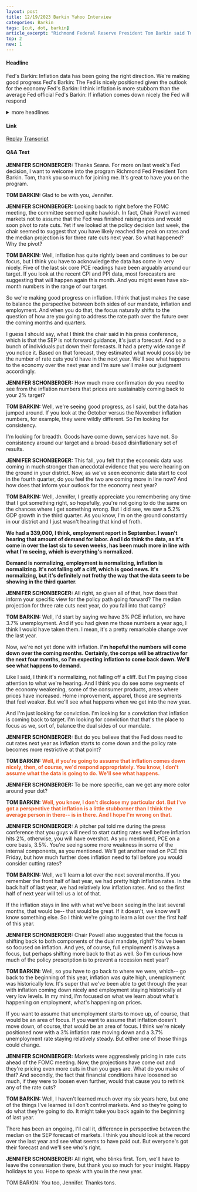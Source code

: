 ```yaml
---
layout: post
title: 12/19/2023 Barkin Yahoo Interview
categories: Barkin
tags: [cut, dot, barkin]
article_excerpt: "Richmond Federal Reserve President Tom Barkin said Tuesday the central bank has made good progress on bringing down inflation, but he needs to see more consistency in the data before rate cuts can begin."
top: 2
new: 1
---
```

#### Headline
Fed's Barkin: Inflation data has been going the right direction. We're making good progress
Fed's Barkin: The Fed is nicely positioned given the outlook for the economy
Fed's Barkin: I think inflation is more stubborn than the average Fed official
Fed's Barkin: If inflation comes down nicely the Fed will respond
<details>
  <summary>more headlines</summary>
Fed's Barkin: I expect inflation to cool further
Fed's Barkin: The retreat in inflation is remarkable
Fed's Barkin: The economy is not as frothy as data had suggested
Fed's Barkin: I am looking for consistency and breadth in inflation data
Fed's Barkin: Demand and inflation are normalizing
Fed's Barkin: The Fed SEP are not guidance, just a forecast
Fed's Barkin: I am looking for conviction that inflation is coming back to target
Fed's Barkin: I see signs of weakening in some parts of consumer economy
</details>

#### Link
[Replay](https://finance.yahoo.com/video/feds-barkin-seeking-conviction-inflation-175331865.html)
[Transcript](https://finance.yahoo.com/video/feds-barkin-seeking-conviction-inflation-175331865.html)
#### Q&A Text
<b>JENNIFER SCHONBERGER:</b> Thanks Seana. For more on last week's Fed decision, I want to welcome into the program Richmond Fed President Tom Barkin. Tom, thank you so much for joining me. It's great to have you on the program.

<b>TOM BARKIN:</b> Glad to be with you, Jennifer.

<b>JENNIFER SCHONBERGER:</b> Looking back to right before the FOMC meeting, the committee seemed quite hawkish. In fact, Chair Powell warned markets not to assume that the Fed was finished raising rates and would soon pivot to rate cuts. Yet if we looked at the policy decision last week, the chair seemed to suggest that you have likely reached the peak on rates and the median projection is for three rate cuts next year. So what happened? Why the pivot?

<b>TOM BARKIN:</b> Well, inflation has quite rightly been and continues to be our focus, but I think you have to acknowledge the data has come in very nicely. Five of the last six core PCE readings have been arguably around our target. If you look at the recent CPI and PPI data, most forecasters are suggesting that will happen again this month. And you might even have six-month numbers in the range of our target.

So we're making good progress on inflation. I think that just makes the case to balance the perspective between both sides of our mandate, inflation and employment. And when you do that, the focus naturally shifts to the question of how are you going to address the rate path over the future over the coming months and quarters.

I guess I should say, what I think the chair said in his press conference, which is that the SEP is not forward guidance, it's just a forecast. And so a bunch of individuals put down their forecasts. It had a pretty wide range if you notice it. Based on that forecast, they estimated what would possibly be the number of rate cuts you'd have in the next year. We'll see what happens to the economy over the next year and I'm sure we'll make our judgment accordingly.

<b>JENNIFER SCHONBERGER:</b> How much more confirmation do you need to see from the inflation numbers that prices are sustainably coming back to your 2% target?

<b>TOM BARKIN:</b> Well, we're seeing good progress, as I said, but the data has jumped around. If you look at the October versus the November inflation numbers, for example, they were wildly different. So I'm looking for consistency.

I'm looking for breadth. Goods have come down, services have not. So consistency around our target and a broad-based disinflationary set of results.

<b>JENNIFER SCHONBERGER:</b> This fall, you felt that the economic data was coming in much stronger than anecdotal evidence that you were hearing on the ground in your district. Now, as we've seen economic data start to cool in the fourth quarter, do you feel the two are coming more in line now? And how does that inform your outlook for the economy next year?

<b>TOM BARKIN:</b> Well, Jennifer, I greatly appreciate you remembering any time that I got something right, so hopefully, you're not going to do the same on the chances where I get something wrong. But I did see, we saw a 5.2% GDP growth in the third quarter. As you know, I'm on the ground constantly in our district and I just wasn't hearing that kind of froth.

**We had a 339,000, I think, employment report in September. I wasn't hearing that amount of demand for labor. And I do think the data, as it's come in over the last six to seven weeks, has been much more in line with what I'm seeing, which is everything's normalized.**

**Demand is normalizing, employment is normalizing, inflation is normalizing. It's not falling off a cliff, which is good news. It's normalizing, but it's definitely not frothy the way that the data seem to be showing in the third quarter.**

<b>JENNIFER SCHONBERGER:</b> All right, so given all of that, how does that inform your specific view for the policy path going forward? The median projection for three rate cuts next year, do you fall into that camp?

<b>TOM BARKIN:</b> Well, I'd start by saying we have 3% PCE inflation, we have 3.7% unemployment. And if you had given me those numbers a year ago, I think I would have taken them. I mean, it's a pretty remarkable change over the last year.

Now, we're not yet done with inflation. **I'm hopeful the numbers will come down over the coming months. Certainly, the comps will be attractive for the next four months, so I'm expecting inflation to come back down. We'll see what happens to demand.**

Like I said, I think it's normalizing, not falling off a cliff. But I'm paying close attention to what we're hearing. And I think you do see some segments of the economy weakening, some of the consumer products, areas where prices have increased. Home improvement, apparel, those are segments that feel weaker. But we'll see what happens when we get into the new year.

And I'm just looking for conviction. I'm looking for a conviction that inflation is coming back to target. I'm looking for conviction that that's the place to focus as we, sort of, balance the dual sides of our mandate.

<b>JENNIFER SCHONBERGER:</b> But do you believe that the Fed does need to cut rates next year as inflation starts to come down and the policy rate becomes more restrictive at that point?

<b>TOM BARKIN:</b> <span style="color:#ec5e2a;"><strong>Well, if you're going to assume that inflation comes down nicely, then, of course, we'd respond appropriately. You know, I don't assume what the data is going to do. We'll see what happens.</strong></span>

<b>JENNIFER SCHONBERGER:</b> To be more specific, can we get any more color around your dot?

<b>TOM BARKIN:</b> <span style="color:#ec5e2a;"><strong>Well, you know, I don't disclose my particular dot. But I've got a perspective that inflation is a little stubborner than I think the average person in there-- is in there. And I hope I'm wrong on that.</strong></span>

<b>JENNIFER SCHONBERGER:</b> A pitcher pal told me during the press conference that you guys will need to start cutting rates well before inflation hits 2%, otherwise, you will have overshot. As you mentioned, PCE on a core basis, 3.5%. You're seeing some more weakness in some of the internal components, as you mentioned. We'll get another read on PCE this Friday, but how much further does inflation need to fall before you would consider cutting rates?

<b>TOM BARKIN:</b> Well, we'll learn a lot over the next several months. If you remember the front half of last year, we had pretty high inflation rates. In the back half of last year, we had relatively low inflation rates. And so the first half of next year will tell us a lot of that.

If the inflation stays in line with what we've been seeing in the last several months, that would be-- that would be great. If it doesn't, we know we'll know something else. So I think we're going to learn a lot over the first half of this year.

<b>JENNIFER SCHONBERGER:</b> Chair Powell also suggested that the focus is shifting back to both components of the dual mandate, right? You've been so focused on inflation. And yes, of course, full employment is always a focus, but perhaps shifting more back to that as well. So I'm curious how much of the policy prescription is to prevent a recession next year?

<b>TOM BARKIN:</b> Well, so you have to go back to where we were, which-- go back to the beginning of this year, inflation was quite high, unemployment was historically low. It's super that we've been able to get through the year with inflation coming down nicely and employment staying historically at very low levels. In my mind, I'm focused on what we learn about what's happening on employment, what's happening on prices.

If you want to assume that unemployment starts to move up, of course, that would be an area of focus. If you want to assume that inflation doesn't move down, of course, that would be an area of focus. I think we're nicely positioned now with a 3% inflation rate moving down and a 3.7% unemployment rate staying relatively steady. But either one of those things could change.

<b>JENNIFER SCHONBERGER:</b> Markets were aggressively pricing in rate cuts ahead of the FOMC meeting. Now, the projections have come out and they're pricing even more cuts in than you guys are. What do you make of that? And secondly, the fact that financial conditions have loosened so much, if they were to loosen even further, would that cause you to rethink any of the rate cuts?

<b>TOM BARKIN:</b> Well, I haven't learned much over my six years here, but one of the things I've learned is I don't control markets. And so they're going to do what they're going to do. It might take you back again to the beginning of last year.

There has been an ongoing, I'll call it, difference in perspective between the median on the SEP forecast of markets. I think you should look at the record over the last year and see what seems to have paid out. But everyone's got their forecast and we'll see who's right.

<b>JENNIFER SCHONBERGER:</b> All right, who blinks first. Tom, we'll have to leave the conversation there, but thank you so much for your insight. Happy holidays to you. Hope to speak with you in the new year.

TOM BARKIN: You too, Jennifer. Thanks tons.




